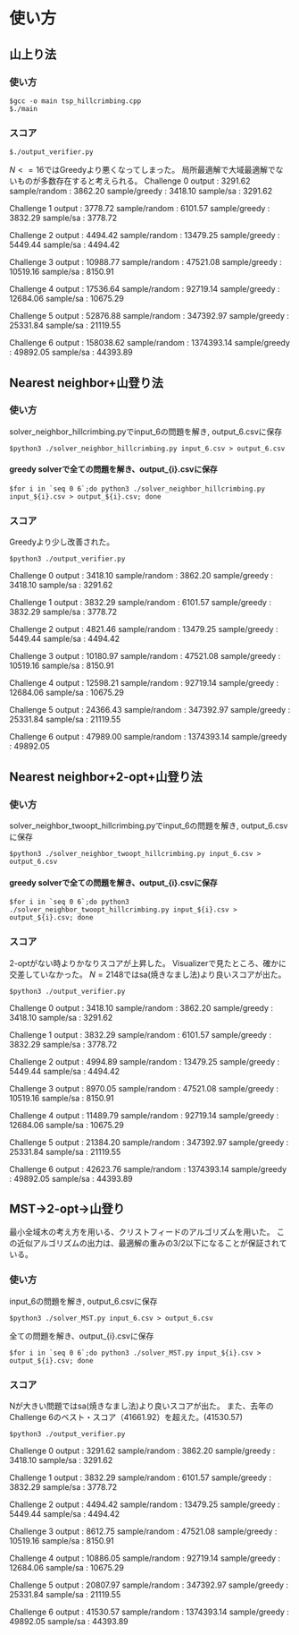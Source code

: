 # 使い方
## 山上り法
### 使い方
``` 
$gcc -o main tsp_hillcrimbing.cpp
$./main
```
### スコア
```
$./output_verifier.py
```
$N<=16$ではGreedyより悪くなってしまった。
局所最適解で大域最適解でないものが多数存在すると考えられる。
Challenge 0
output          :    3291.62
sample/random   :    3862.20
sample/greedy   :    3418.10
sample/sa       :    3291.62

Challenge 1
output          :    3778.72
sample/random   :    6101.57
sample/greedy   :    3832.29
sample/sa       :    3778.72

Challenge 2
output          :    4494.42
sample/random   :   13479.25
sample/greedy   :    5449.44
sample/sa       :    4494.42

Challenge 3
output          :   10988.77
sample/random   :   47521.08
sample/greedy   :   10519.16
sample/sa       :    8150.91

Challenge 4
output          :   17536.64
sample/random   :   92719.14
sample/greedy   :   12684.06
sample/sa       :   10675.29

Challenge 5
output          :   52876.88
sample/random   :  347392.97
sample/greedy   :   25331.84
sample/sa       :   21119.55

Challenge 6
output          :  158038.62
sample/random   : 1374393.14
sample/greedy   :   49892.05
sample/sa       :   44393.89

## Nearest neighbor+山登り法
### 使い方
solver_neighbor_hillcrimbing.pyでinput_6の問題を解き, output_6.csvに保存
```
$python3 ./solver_neighbor_hillcrimbing.py input_6.csv > output_6.csv 
```
#### greedy solverで全ての問題を解き、output_{i}.csvに保存
```
$for i in `seq 0 6`;do python3 ./solver_neighbor_hillcrimbing.py input_${i}.csv > output_${i}.csv; done
```
### スコア
Greedyより少し改善された。
```
$python3 ./output_verifier.py
```
Challenge 0
output          :    3418.10
sample/random   :    3862.20
sample/greedy   :    3418.10
sample/sa       :    3291.62

Challenge 1
output          :    3832.29
sample/random   :    6101.57
sample/greedy   :    3832.29
sample/sa       :    3778.72

Challenge 2
output          :    4821.46
sample/random   :   13479.25
sample/greedy   :    5449.44
sample/sa       :    4494.42

Challenge 3
output          :   10180.97
sample/random   :   47521.08
sample/greedy   :   10519.16
sample/sa       :    8150.91

Challenge 4
output          :   12598.21
sample/random   :   92719.14
sample/greedy   :   12684.06
sample/sa       :   10675.29

Challenge 5
output          :   24366.43
sample/random   :  347392.97
sample/greedy   :   25331.84
sample/sa       :   21119.55

Challenge 6
output          :   47989.00
sample/random   : 1374393.14
sample/greedy   :   49892.05

## Nearest neighbor+2-opt+山登り法
### 使い方
solver_neighbor_twoopt_hillcrimbing.pyでinput_6の問題を解き, output_6.csvに保存
```
$python3 ./solver_neighbor_twoopt_hillcrimbing.py input_6.csv > output_6.csv 
```
#### greedy solverで全ての問題を解き、output_{i}.csvに保存
```
$for i in `seq 0 6`;do python3 ./solver_neighbor_twoopt_hillcrimbing.py input_${i}.csv > output_${i}.csv; done
```
### スコア
2-optがない時よりかなりスコアが上昇した。
Visualizerで見たところ、確かに交差していなかった。
$N=2148$ではsa(焼きなまし法)より良いスコアが出た。
```
$python3 ./output_verifier.py
```
Challenge 0
output          :    3418.10
sample/random   :    3862.20
sample/greedy   :    3418.10
sample/sa       :    3291.62

Challenge 1
output          :    3832.29
sample/random   :    6101.57
sample/greedy   :    3832.29
sample/sa       :    3778.72

Challenge 2
output          :    4994.89
sample/random   :   13479.25
sample/greedy   :    5449.44
sample/sa       :    4494.42

Challenge 3
output          :    8970.05
sample/random   :   47521.08
sample/greedy   :   10519.16
sample/sa       :    8150.91

Challenge 4
output          :   11489.79
sample/random   :   92719.14
sample/greedy   :   12684.06
sample/sa       :   10675.29

Challenge 5
output          :   21384.20
sample/random   :  347392.97
sample/greedy   :   25331.84
sample/sa       :   21119.55

Challenge 6
output          :   42623.76
sample/random   : 1374393.14
sample/greedy   :   49892.05
sample/sa       :   44393.89

## MST->2-opt->山登り
最小全域木の考え方を用いる、クリストフィードのアルゴリズムを用いた。 
この近似アルゴリズムの出力は、最適解の重みの3/2以下になることが保証されている。
### 使い方
input_6の問題を解き, output_6.csvに保存
```
$python3 ./solver_MST.py input_6.csv > output_6.csv 
```
全ての問題を解き、output_{i}.csvに保存
```
$for i in `seq 0 6`;do python3 ./solver_MST.py input_${i}.csv > output_${i}.csv; done
```
### スコア
Nが大きい問題ではsa(焼きなまし法)より良いスコアが出た。
また、去年のChallenge 6のベスト・スコア（41661.92）を超えた。(41530.57)
```
$python3 ./output_verifier.py
```

Challenge 0
output          :    3291.62
sample/random   :    3862.20
sample/greedy   :    3418.10
sample/sa       :    3291.62

Challenge 1
output          :    3832.29
sample/random   :    6101.57
sample/greedy   :    3832.29
sample/sa       :    3778.72

Challenge 2
output          :    4494.42
sample/random   :   13479.25
sample/greedy   :    5449.44
sample/sa       :    4494.42

Challenge 3
output          :    8612.75
sample/random   :   47521.08
sample/greedy   :   10519.16
sample/sa       :    8150.91

Challenge 4
output          :   10886.05
sample/random   :   92719.14
sample/greedy   :   12684.06
sample/sa       :   10675.29

Challenge 5
output          :   20807.97
sample/random   :  347392.97
sample/greedy   :   25331.84
sample/sa       :   21119.55

Challenge 6
output          :   41530.57
sample/random   : 1374393.14
sample/greedy   :   49892.05
sample/sa       :   44393.89